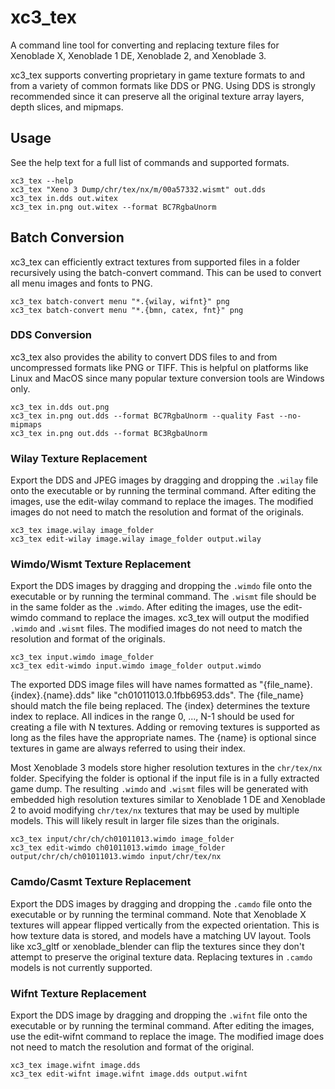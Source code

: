 # xc3_tex
A command line tool for converting and replacing texture files for Xenoblade X, Xenoblade 1 DE, Xenoblade 2, and Xenoblade 3.

xc3_tex supports converting proprietary in game texture formats to and from a variety of common formats like DDS or PNG. Using DDS is strongly recommended since it can preserve all the original texture array layers, depth slices, and mipmaps.

## Usage
See the help text for a full list of commands and supported formats.

`xc3_tex --help`  
`xc3_tex "Xeno 3 Dump/chr/tex/nx/m/00a57332.wismt" out.dds`  
`xc3_tex in.dds out.witex`  
`xc3_tex in.png out.witex --format BC7RgbaUnorm`

## Batch Conversion
xc3_tex can efficiently extract textures from supported files in a folder recursively using the batch-convert command. This can be used to convert all menu images and fonts to PNG.

`xc3_tex batch-convert menu "*.{wilay, wifnt}" png`  
`xc3_tex batch-convert menu "*.{bmn, catex, fnt}" png`

### DDS Conversion
xc3_tex also provides the ability to convert DDS files to and from uncompressed formats like PNG or TIFF. This is helpful on platforms like Linux and MacOS since many popular texture conversion tools are Windows only.

`xc3_tex in.dds out.png`  
`xc3_tex in.png out.dds --format BC7RgbaUnorm --quality Fast --no-mipmaps`  
`xc3_tex in.png out.dds --format BC3RgbaUnorm`

### Wilay Texture Replacement
Export the DDS and JPEG images by dragging and dropping the `.wilay` file onto the executable or by running the terminal command. After editing the images, use the edit-wilay command to replace the images.
The modified images do not need to match the resolution and format of the originals.

`xc3_tex image.wilay image_folder`  
`xc3_tex edit-wilay image.wilay image_folder output.wilay`  

### Wimdo/Wismt Texture Replacement
Export the DDS images by dragging and dropping the `.wimdo` file onto the executable or by running the terminal command. The `.wismt` file should be in the same folder as the `.wimdo`. After editing the images, use the edit-wimdo command to replace the images. xc3_tex will output the modified `.wimdo` and `.wismt` files. The modified images do not need to match the resolution and format of the originals.

`xc3_tex input.wimdo image_folder`  
`xc3_tex edit-wimdo input.wimdo image_folder output.wimdo`  

The exported DDS image files will have names formatted as "{file_name}.{index}.{name}.dds" like "ch01011013.0.1fbb6953.dds". The {file_name} should match the file being replaced. The {index} determines the texture index to replace. All indices in the range 0, ..., N-1 should be used for creating a file with N textures. Adding or removing textures is supported as long as the files have the appropriate names. The {name} is optional since textures in game are always referred to using their index.  

Most Xenoblade 3 models store higher resolution textures in the `chr/tex/nx` folder. Specifying the folder is optional if the input file is in a fully extracted game dump. The resulting `.wimdo` and `.wismt` files will be generated with embedded high resolution textures similar to Xenoblade 1 DE and Xenoblade 2 to avoid modifying `chr/tex/nx` textures that may be used by multiple models. This will likely result in larger file sizes than the originals.

`xc3_tex input/chr/ch/ch01011013.wimdo image_folder`  
`xc3_tex edit-wimdo ch01011013.wimdo image_folder output/chr/ch/ch01011013.wimdo input/chr/tex/nx`  

### Camdo/Casmt Texture Replacement
Export the DDS images by dragging and dropping the `.camdo` file onto the executable or by running the terminal command. Note that Xenoblade X textures will appear flipped vertically from the expected orientation. This is how texture data is stored, and models have a matching UV layout. Tools like xc3_gltf or xenoblade_blender can flip the textures since they don't attempt to preserve the original texture data. Replacing textures in `.camdo` models is not currently supported.

### Wifnt Texture Replacement
Export the DDS image by dragging and dropping the `.wifnt` file onto the executable or by running the terminal command. After editing the images, use the edit-wifnt command to replace the image.
The modified image does not need to match the resolution and format of the original.

`xc3_tex image.wifnt image.dds`  
`xc3_tex edit-wifnt image.wifnt image.dds output.wifnt`  
